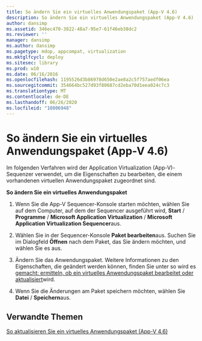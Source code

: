 ```yaml
---
title: So ändern Sie ein virtuelles Anwendungspaket (App-V 4.6)
description: So ändern Sie ein virtuelles Anwendungspaket (App-V 4.6)
author: dansimp
ms.assetid: 346ec470-3822-48a7-95e7-61f46eb38dc2
ms.reviewer: ''
manager: dansimp
ms.author: dansimp
ms.pagetype: mdop, appcompat, virtualization
ms.mktglfcycl: deploy
ms.sitesec: library
ms.prod: w10
ms.date: 06/16/2016
ms.openlocfilehash: 1195526d3b86978d650e2ae8a2c5f757aedf06ea
ms.sourcegitcommit: 354664bc527d93f80687cd2eba70d1eea024c7c3
ms.translationtype: MT
ms.contentlocale: de-DE
ms.lasthandoff: 06/26/2020
ms.locfileid: "10806948"
---
```

# So ändern Sie ein virtuelles Anwendungspaket (App-V 4.6)


Im folgenden Verfahren wird der Application Virtualization (App-V)-Sequenzer verwendet, um die Eigenschaften zu bearbeiten, die einem vorhandenen virtuellen Anwendungspaket zugeordnet sind.

**So ändern Sie ein virtuelles Anwendungspaket**

1.  Wenn Sie die App-V Sequencer-Konsole starten möchten, wählen Sie auf dem Computer, auf dem der Sequencer ausgeführt wird, **Start**  /  **Programme**  /  **Microsoft Application Virtualization**  /  **Microsoft Application Virtualization Sequencer**aus.

2.  Wählen Sie in der Sequencer-Konsole **Paket bearbeiten**aus. Suchen Sie im Dialogfeld **Öffnen** nach dem Paket, das Sie ändern möchten, und wählen Sie es aus.

3.  Ändern Sie das Anwendungspaket. Weitere Informationen zu den Eigenschaften, die geändert werden können, finden Sie unter so wird es [gemacht: ermitteln, ob ein virtuelles Anwendungspaket bearbeitet oder aktualisiert](how-to-determine-whether-to-edit-or-upgrade-a-virtual-application-package.md)wird.

4.  Wenn Sie die Änderungen am Paket speichern möchten, wählen Sie **Datei**  /  **Speichern**aus.

## Verwandte Themen


[So aktualisieren Sie ein virtuelles Anwendungspaket (App-V 4.6)](how-to-upgrade-a-virtual-application-package--app-v-46-.md)

 

 





